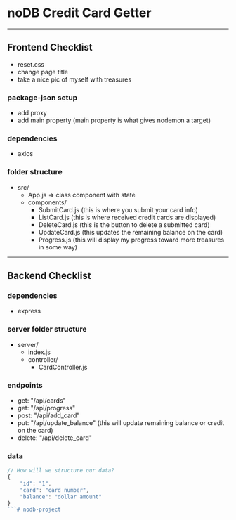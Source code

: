 # noDB Credit Card Getter
<hr/>

## Frontend Checklist
- reset.css
- change page title
- take a nice pic of myself with treasures

### package-json setup
- add proxy
- add main property (main property is what gives nodemon a target)

### dependencies
- axios

### folder structure
- src/
    - App.js => class component with state
    - components/
        - SubmitCard.js (this is where you submit your card info)
        - ListCard.js (this is where received credit cards are displayed)
        - DeleteCard.js (this is the button to delete a submitted card)
        - UpdateCard.js (this updates the remaining balance on the card)
        - Progress.js (this will display my progress toward more treasures in some way)
<hr/>

## Backend Checklist

### dependencies
- express

### server folder structure
- server/
    - index.js
    - controller/
        - CardController.js

### endpoints

- get: "/api/cards"
- get: "/api/progress"
- post: "/api/add_card"
- put: "/api/update_balance" (this will update remaining balance or credit on the card)
- delete: "/api/delete_card"

### data
```js
// How will we structure our data?
{
    "id": "1",
    "card": "card number",
    "balance": "dollar amount"
}
```# nodb-project

